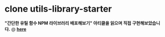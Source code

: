 # clone utils-library-starter

**"간단한 유틸 함수 NPM 라이브러리 배포해보기" 아티클을 읽으며 직접 구현해보았습니다.** @ [**here**](https://junghyeonsu.com/posts/deploy-simple-util-npm-library/#%ED%8F%B4%EB%8D%94-%EC%83%9D%EC%84%B1)
